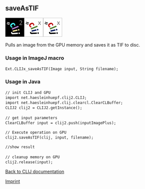 ## saveAsTIF
![Image](images/mini_clij2_logo.png)![Image](images/mini_clijx_logo.png)![Image](images/mini_clijx_logo.png)

Pulls an image from the GPU memory and saves it as TIF to disc.

### Usage in ImageJ macro
```
Ext.CLIJx_saveAsTIF(Image input, String filename);
```


### Usage in Java
```
// init CLIJ and GPU
import net.haesleinhuepf.clij2.CLIJ;
import net.haesleinhuepf.clij.clearcl.ClearCLBuffer;
CLIJ2 clij2 = CLIJ2.getInstance();

// get input parameters
ClearCLBuffer input = clij2.push(inputImagePlus);
```

```
// Execute operation on GPU
clij2.saveAsTIF(clij, input, filename);
```

```
//show result

// cleanup memory on GPU
clij2.release(input);
```


[Back to CLIJ documentation](https://clij.github.io/)

[Imprint](https://clij.github.io/imprint)
